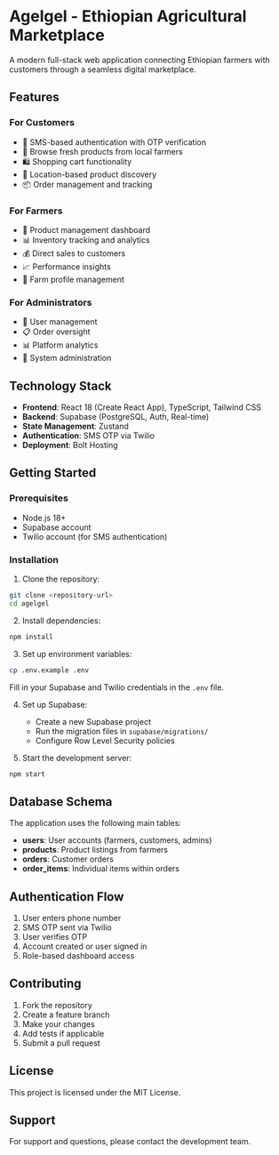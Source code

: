 # Agelgel - Ethiopian Agricultural Marketplace

A modern full-stack web application connecting Ethiopian farmers with customers through a seamless digital marketplace.

## Features

### For Customers
- 📱 SMS-based authentication with OTP verification
- 🛒 Browse fresh products from local farmers
- 🛍️ Shopping cart functionality
- 📍 Location-based product discovery
- 📦 Order management and tracking

### For Farmers
- 🌾 Product management dashboard
- 📊 Inventory tracking and analytics
- 💰 Direct sales to customers
- 📈 Performance insights
- 🏪 Farm profile management

### For Administrators
- 👥 User management
- 📋 Order oversight
- 📊 Platform analytics
- 🔧 System administration

## Technology Stack

- **Frontend**: React 18 (Create React App), TypeScript, Tailwind CSS
- **Backend**: Supabase (PostgreSQL, Auth, Real-time)
- **State Management**: Zustand
- **Authentication**: SMS OTP via Twilio
- **Deployment**: Bolt Hosting

## Getting Started

### Prerequisites

- Node.js 18+ 
- Supabase account
- Twilio account (for SMS authentication)

### Installation

1. Clone the repository:
```bash
git clone <repository-url>
cd agelgel
```

2. Install dependencies:
```bash
npm install
```

3. Set up environment variables:
```bash
cp .env.example .env
```

Fill in your Supabase and Twilio credentials in the `.env` file.

4. Set up Supabase:
   - Create a new Supabase project
   - Run the migration files in `supabase/migrations/`
   - Configure Row Level Security policies

5. Start the development server:
```bash
npm start
```

## Database Schema

The application uses the following main tables:

- **users**: User accounts (farmers, customers, admins)
- **products**: Product listings from farmers
- **orders**: Customer orders
- **order_items**: Individual items within orders

## Authentication Flow

1. User enters phone number
2. SMS OTP sent via Twilio
3. User verifies OTP
4. Account created or user signed in
5. Role-based dashboard access

## Contributing

1. Fork the repository
2. Create a feature branch
3. Make your changes
4. Add tests if applicable
5. Submit a pull request

## License

This project is licensed under the MIT License.

## Support

For support and questions, please contact the development team.